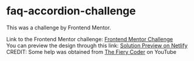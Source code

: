 # faq-accordion-challenge

This was a challenge by Frontend Mentor. <br>

Link to the Frontend Mentor challenge:  <a href="https://www.frontendmentor.io/challenges/faq-accordion-card-XlyjD0Oam">Frontend Mentor Challenge</a><br>
You can preview the design through this link: <a href="https://dazzling-curran-4991fc.netlify.app/">Solution Preview on Netlify</a>
<br>
CREDIT: Some help was obtained from <a href="https://www.youtube.com/watch?v=OM65-fpar7s">The Fiery Coder</a> on YouTube
